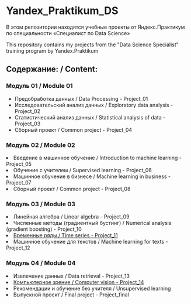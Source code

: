 # Yandex_Praktikum_DS
В этом репозитории находятся учебные проекты от Яндекс.Практикум по специальности «Специалист по Data Science» 

This repository contains my projects from the "Data Science Specialist" training program by Yandex.Praktikum

<h2>Содержание: / Content:</h2>

<h3>Модуль 01 / Module 01</h3><ul>

<li>Предобработка данных / Data Processing - Project_01</li>
<li>Исследовательский анализ данных / Exploratory data analysis - Project_02</li>
<li>Статистический анализ данных / Statistical analysis of data - Project_03</li>
<li>Сборный проект / Common project - Project_04</li>
</ul>
<h3>Модуль 02 / Module 02</h3>
<li>Введение в машинное обучение / Introduction to machine learning - Project_05</li>
<li>Обучение с учителем / Supervised learning - Project_06</li>
<li>Машинное обучение в бизнесе / Machine learning in business - Project_07</li>
<li>Сборный проект / Common project - Project_08</li>

<h3>Модуль 03 / Module 03</h3>

<li>Линейная алгебра / Linear algebra - Project_09</li>
<li>Численные методы (градиентный бустинг) / Numerical analysis (gradient boosting) - Project_10</li>
<li><a href='https://github.com/Sergey2015/Yandex_Praktikum_DS/blob/main/%D0%9F%D1%80%D0%BE%D0%B3%D0%BD%D0%BE%D0%B7%D0%B8%D1%80%D0%BE%D0%B2%D0%B0%D0%BD%D0%B8%D0%B5%20%D0%B7%D0%B0%D0%BA%D0%B0%D0%B7%D0%BE%D0%B2%20%D1%82%D0%B0%D0%BA%D1%81%D0%B8.ipynb'>Временные ряды / Time series - Project_11</a></li>
<li>Машинное обучение для текстов / Machine learning for texts - Project_12</li>

<h3>Модуль 04 / Module 04</h3>

<li>Извлечение данных / Data retrieval - Project_13</li>
<li><a href='https://github.com/Sergey2015/Yandex_Praktikum_DS/blob/main/%D0%9E%D0%BF%D1%80%D0%B5%D0%B4%D0%B5%D0%BB%D0%B5%D0%BD%D0%B8%D0%B5%20%D0%B2%D0%BE%D0%B7%D1%80%D0%B0%D1%81%D1%82%D0%B0%20%D0%BF%D0%BE%D0%BA%D1%83%D0%BF%D0%B0%D1%82%D0%B5%D0%BB%D0%B5%D0%B9.%20%D0%9A%D0%BE%D0%BC%D0%BF%D1%8C%D1%8E%D1%82%D0%B5%D1%80%D0%BD%D0%BE%D0%B5%20%D0%B7%D1%80%D0%B5%D0%BD%D0%B8%D0%B5..ipynb'>Компьютерное зрение / Computer vision - Project_14</a></li>
<li>Рекомендации и обучение без учителя / Unsupervised learning</li>
<li>Выпускной проект / Final project - Project_final</li>
